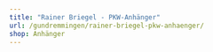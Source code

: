 ```yaml
---
title: "Rainer Briegel - PKW-Anhänger"
url: /gundremmingen/rainer-briegel-pkw-anhaenger/
shop: Anhänger
---
```

